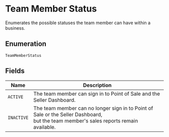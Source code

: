<!-- Optimized: 2025-10-06 -->
<!-- RPM: 1.7.2.1.1.7.2.1_team-member-status_20251006 -->
<!-- Session: E2E RPM DNA Application -->
<!-- AOM: RND (Reggie & Dro) -->
<!-- COI: CULTURE -->
<!-- RPM: HIGH -->
<!-- ACTION: BUILD -->


# Team Member Status

Enumerates the possible statuses the team member can have within a business.

## Enumeration

`TeamMemberStatus`

## Fields

| Name | Description |
|  --- | --- |
| `ACTIVE` | The team member can sign in to Point of Sale and the Seller Dashboard. |
| `INACTIVE` | The team member can no longer sign in to Point of Sale or the Seller Dashboard,<br>but the team member's sales reports remain available. |
